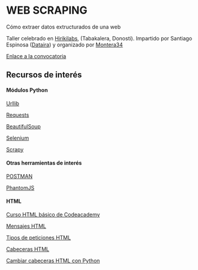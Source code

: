 # WEB SCRAPING

Cómo extraer datos extructurados de una web

Taller celebrado en [Hirikilabs](http://hirikilabs.tabakalera.eu/), (Tabakalera, Donosti).
Impartido por Santiago Espinosa ([Dataira](http://dataira.com/es/)) y organizado por [Montera34](https://montera34.com/)

[Enlace a la convocatoria](https://www.tabakalera.eu/es/web-scraping-como-extraer-datos-estructurados-de-una-web)

## Recursos de interés

#### Módulos Python

[Urllib](https://docs.python.org/2/library/urllib.html)

[Requests](http://docs.python-requests.org/en/master/)

[BeautifulSoup](https://www.crummy.com/software/BeautifulSoup/bs4/doc/)

[Selenium](http://www.seleniumhq.org/)

[Scrapy](https://scrapy.org/)

#### Otras herramientas de interés

[POSTMAN](https://www.getpostman.com/)

[PhantomJS](http://phantomjs.org/)

#### HTML

[Curso HTML básico de Codeacademy](https://www.codecademy.com/courses/web-beginner-en-HZA3b/0/1?curriculum_id=50579fb998b470000202dc8b)

[Mensajes HTML](https://developer.mozilla.org/en-US/docs/Web/HTTP/Messages)

[Tipos de peticiones HTML](https://en.wikipedia.org/wiki/Hypertext_Transfer_Protocol#Request_methods)

[Cabeceras HTML](https://en.wikipedia.org/wiki/List_of_HTTP_header_fields)

[Cambiar cabeceras HTML con Python](https://www.scrapehero.com/how-to-fake-and-rotate-user-agents-using-python-3/)